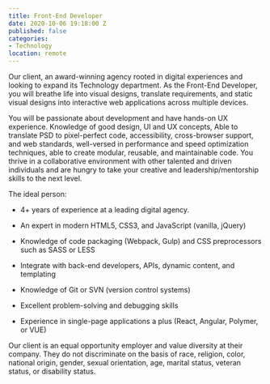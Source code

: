 ```yaml
---
title: Front-End Developer
date: 2020-10-06 19:18:00 Z
published: false
categories:
- Technology
location: remote
---
```


Our client, an award-winning agency rooted in digital experiences and looking to expand its Technology department. As the Front-End Developer, you will breathe life into visual designs, translate requirements, and static visual designs into interactive web applications across multiple devices.

You will be passionate about development and have hands-on UX experience. Knowledge of good design, UI and UX concepts, Able to translate PSD to pixel-perfect code, accessibility, cross-browser support, and web standards, well-versed in performance and speed optimization techniques, able to create modular, reusable, and maintainable code. You thrive in a collaborative environment with other talented and driven individuals and are hungry to take your creative and leadership/mentorship skills to the next level.

The ideal person:

* 4+ years of experience at a leading digital agency.

* An expert in modern HTML5, CSS3, and JavaScript (vanilla, jQuery)

* Knowledge of code packaging (Webpack, Gulp) and CSS preprocessors such as SASS or LESS

* Integrate with back-end developers, APIs, dynamic content, and templating 

* Knowledge of Git or SVN (version control systems)

* Excellent problem-solving and debugging skills

* Experience in single-page applications a plus (React, Angular, Polymer, or VUE)


Our client is an equal opportunity employer and value diversity at their company. They do not discriminate on the basis of race, religion, color, national origin, gender, sexual orientation, age, marital status, veteran status, or disability status.